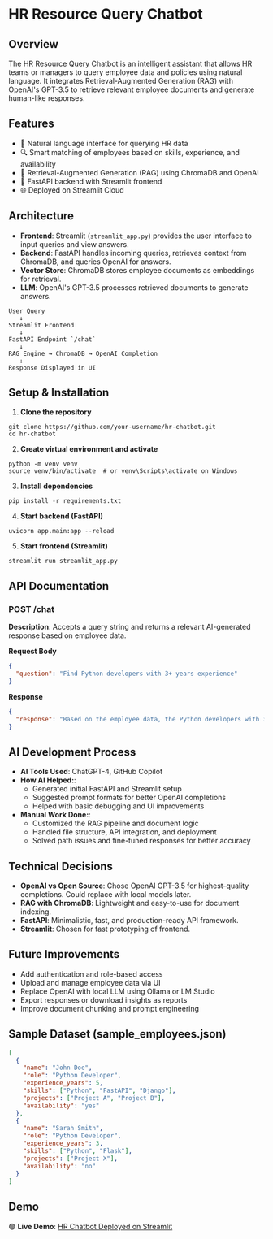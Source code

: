
# HR Resource Query Chatbot

## Overview
The HR Resource Query Chatbot is an intelligent assistant that allows HR teams or managers to query employee data and policies using natural language. It integrates Retrieval-Augmented Generation (RAG) with OpenAI's GPT-3.5 to retrieve relevant employee documents and generate human-like responses.

## Features
- 🤖 Natural language interface for querying HR data
- 🔍 Smart matching of employees based on skills, experience, and availability
- 🧠 Retrieval-Augmented Generation (RAG) using ChromaDB and OpenAI
- 🚀 FastAPI backend with Streamlit frontend
- 🌐 Deployed on Streamlit Cloud

## Architecture
- **Frontend**: Streamlit (`streamlit_app.py`) provides the user interface to input queries and view answers.
- **Backend**: FastAPI handles incoming queries, retrieves context from ChromaDB, and queries OpenAI for answers.
- **Vector Store**: ChromaDB stores employee documents as embeddings for retrieval.
- **LLM**: OpenAI's GPT-3.5 processes retrieved documents to generate answers.

```
User Query
   ↓
Streamlit Frontend
   ↓
FastAPI Endpoint `/chat`
   ↓
RAG Engine → ChromaDB → OpenAI Completion
   ↓
Response Displayed in UI
```

## Setup & Installation

1. **Clone the repository**
```
git clone https://github.com/your-username/hr-chatbot.git
cd hr-chatbot
```

2. **Create virtual environment and activate**
```
python -m venv venv
source venv/bin/activate  # or venv\Scripts\activate on Windows
```

3. **Install dependencies**
```
pip install -r requirements.txt
```

4. **Start backend (FastAPI)**
```
uvicorn app.main:app --reload
```

5. **Start frontend (Streamlit)**
```
streamlit run streamlit_app.py
```

## API Documentation

### POST /chat
**Description**: Accepts a query string and returns a relevant AI-generated response based on employee data.

**Request Body**
```json
{
  "question": "Find Python developers with 3+ years experience"
}
```

**Response**
```json
{
  "response": "Based on the employee data, the Python developers with 3+ years of experience are: ..."
}
```

## AI Development Process

- **AI Tools Used**: ChatGPT-4, GitHub Copilot
- **How AI Helped:**:
  - Generated initial FastAPI and Streamlit setup
  - Suggested prompt formats for better OpenAI completions
  - Helped with basic debugging and UI improvements
- **Manual Work Done:**:
  - Customized the RAG pipeline and document logic
  - Handled file structure, API integration, and deployment
  - Solved path issues and fine-tuned responses for better accuracy

## Technical Decisions

- **OpenAI vs Open Source**: Chose OpenAI GPT-3.5 for highest-quality completions. Could replace with local models later.
- **RAG with ChromaDB**: Lightweight and easy-to-use for document indexing.
- **FastAPI**: Minimalistic, fast, and production-ready API framework.
- **Streamlit**: Chosen for fast prototyping of frontend.

## Future Improvements

- Add authentication and role-based access
- Upload and manage employee data via UI
- Replace OpenAI with local LLM using Ollama or LM Studio
- Export responses or download insights as reports
- Improve document chunking and prompt engineering

## Sample Dataset (sample_employees.json)
```json
[
  {
    "name": "John Doe",
    "role": "Python Developer",
    "experience_years": 5,
    "skills": ["Python", "FastAPI", "Django"],
    "projects": ["Project A", "Project B"],
    "availability": "yes"
  },
  {
    "name": "Sarah Smith",
    "role": "Python Developer",
    "experience_years": 3,
    "skills": ["Python", "Flask"],
    "projects": ["Project X"],
    "availability": "no"
  }
]
```

## Demo

🟢 **Live Demo**: [HR Chatbot Deployed on Streamlit](https://hr-resource-query-chatbot-crravjaijmoskd3fuhqchc.streamlit.app/)
